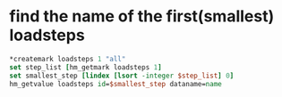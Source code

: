 # find the name of the first(smallest) loadsteps

```tcl
*createmark loadsteps 1 "all"
set step_list [hm_getmark loadsteps 1]
set smallest_step [lindex [lsort -integer $step_list] 0]
hm_getvalue loadsteps id=$smallest_step dataname=name
```
